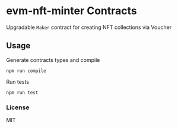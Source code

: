 # evm-nft-minter Contracts

Upgradable `Maker` contract for creating NFT collections via Voucher

## Usage

Generate contracts types and compile
```
npm run compile
```
Run tests
```
npm run test
```

### License
MIT
